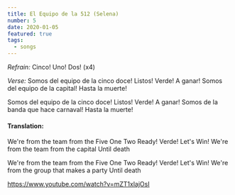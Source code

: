 ```yaml
---
title: El Equipo de la 512 (Selena)
number: 5
date: 2020-01-05
featured: true
tags:
  - songs
---
```


*Refrain:* 
Cinco! Uno! Dos! (x4)

*Verse:*
Somos del equipo de la cinco doce!
Listos! Verde! A ganar!
Somos del equipo de la capital!
Hasta la muerte!

Somos del equipo de la cinco doce!
Listos! Verde! A ganar!
Somos de la banda que hace carnaval!
Hasta la muerte!

#### Translation:
We're from the team from the Five One Two
Ready! Verde! Let's Win!
We're from the team from the capital
Until death

We're from the team from the Five One Two
Ready! Verde! Let's Win!
We're from the group that makes a party
Until death

https://www.youtube.com/watch?v=mZT1xlajOsI